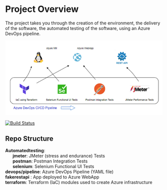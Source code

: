 # Project Overview

The project takes you through the creation of the environment, the delivery of the software, the automated testing of the software, using an Azure DevOps pipeline.

![App diagram](/screenshots/Projectoverviewdaigpng.png)  

[![Build Status](https://dev.azure.com/mathew0179/Ensuring-Quality-Releases-DevOps/_apis/build/status/mhaywardhill.Ensuring-Quality-Releases-DevOps?branchName=main)](https://dev.azure.com/mathew0179/Ensuring-Quality-Releases-DevOps/_build/latest?definitionId=13&branchName=main)  


## Repo Structure

<b>Automatedtesting</b>:  
&nbsp;&nbsp;&nbsp;&nbsp;&nbsp;&nbsp;<b>jmeter</b>: JMeter (stress and endurance) Tests  
&nbsp;&nbsp;&nbsp;&nbsp;&nbsp;&nbsp;<b>postman</b>: Postman Integration Tests  
&nbsp;&nbsp;&nbsp;&nbsp;&nbsp;&nbsp;<b>selenium</b>: Selenium Functional UI Tests  
<b>devops/pipeline</b>: Azure DevOps Pipeline (YAML file)  
<b>fakerestapi</b> : App deployed to Azure WebApp  
<b>terraform</b>: Terraform (IaC) modules used to create Azure infrastructure  

